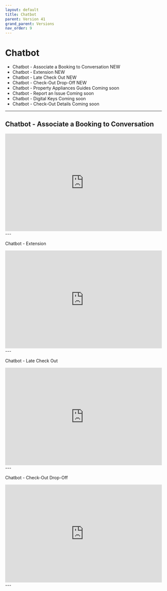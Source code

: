```yaml
---
layout: default
title: Chatbot
parent: Version 41
grand_parent: Versions
nav_order: 9
---
```


<style>
.responsive-video {
    position: relative;
    padding-bottom: 56.25%; /* Aspect ratio for 16:9 videos */
    padding-top: 30px;
    height: 0;
    overflow: hidden;
}

.responsive-video iframe,
.responsive-video object,
.responsive-video embed {
    position: absolute;
    top: 0;
    left: 0;
    width: 100%;
    height: 100%;
}
</style>

# Chatbot

* Chatbot - Associate a Booking to Conversation <span class="label label-purple">NEW</span>
* Chatbot - Extension <span class="label label-purple">NEW</span>
* Chatbot - Late Check Out <span class="label label-purple">NEW</span>
* Chatbot - Check-Out Drop-Off <span class="label label-purple">NEW</span>
* Chatbot - Property Appliances Guides <span class="label label-yellow">Coming soon</span>
* Chatbot - Report an Issue <span class="label label-yellow">Coming soon</span>
* Chatbot - Digital Keys <span class="label label-yellow">Coming soon</span>
* Chatbot - Check-Out Details <span class="label label-yellow">Coming soon</span>



--- 
<!-- {: .highlight }
Coming Soon... -->


## Chatbot - Associate a Booking to Conversation

<div class="responsive-video">
    <iframe src="https://www.youtube.com/embed/40SExHa9EnM" frameborder="0" allowfullscreen></iframe>
</div>
---



Chatbot - Extension

<div class="responsive-video">
    <iframe src="https://www.youtube.com/embed/C5YkmpUdJBY" frameborder="0" allowfullscreen></iframe>
</div>
---



Chatbot - Late Check Out

<div class="responsive-video">
    <iframe src="https://www.youtube.com/embed/gtHjI4q5MsM" frameborder="0" allowfullscreen></iframe>
</div>
---



Chatbot - Check-Out Drop-Off

<div class="responsive-video">
    <iframe src="https://www.youtube.com/embed/5M7pguKUuGo" frameborder="0" allowfullscreen></iframe>
</div>
---